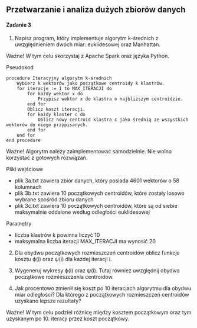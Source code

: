 ## Przetwarzanie i analiza dużych zbiorów danych


#### Zadanie 3
1. Napisz program, który implementuje algorytm k-średnich z uwzględnieniem dwóch miar: euklidesowej oraz Manhattan.

Ważne! W tym celu skorzystaj z Apache Spark oraz języka Python.

Pseudokod
```
procedure Iteracyjny algorytm k-średnich
    Wybierz k wektorów jako początkowe centroidy k klastrów.
    for iteracje := 1 to MAX_ITERACJI do
        for każdy wektor x do
            Przypisz wektor x do klastra o najbliższym centroidzie.
        end for
        Oblicz koszt iteracji.
        for każdy klaster c do
            Oblicz nowy centroid klastra c jako średnią ze wszystkich wektorów do niego przypisanych.
        end for
    end for
end procedure
```

Ważne! Algorytm należy zaimplementować samodzielnie. Nie wolno korzystać z gotowych rozwiązań.

Pliki wejściowe
- plik 3a.txt zawiera zbiór danych, który posiada 4601 wektorów o 58 kolumnach
- plik 3b.txt zawiera 10 początkowych centroidów, które zostały losowo wybrane spośród zbioru danych
- plik 3c.txt zawiera 10 początkowych centroidów, które są od siebie maksymalnie oddalone według odległości euklidesowej

Parametry
- liczba klastrów k powinna liczyć 10
- maksymalna liczba iteracji MAX_ITERACJI ma wynosić 20

2. Dla obydwu początkowych rozmieszczeń centroidów oblicz funkcje kosztu ϕ(i) oraz ψ(i) dla każdej iteracji i.

3. Wygeneruj wykresy ϕ(i) oraz ψ(i). Tutaj również uwzględnij obydwa początkowe rozmieszczenia centroidów.

4. Jak procentowo zmienił się koszt po 10 iteracjach algorytmu dla obydwu miar odległości? Dla którego z początkowych rozmieszczeń centroidów uzyskano lepsze rezultaty?

Ważne! W tym celu podziel różnicę między kosztem początkowym oraz tym uzyskanym po 10. iteracji przez koszt początkowy.